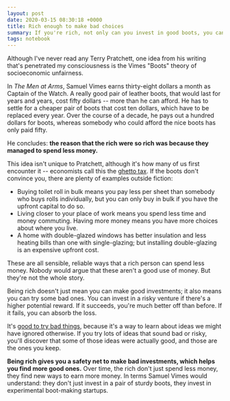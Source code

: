 ```yaml
---
layout: post
date: 2020-03-15 08:30:18 +0000
title: Rich enough to make bad choices
summary: If you're rich, not only can you invest in good boots, you can also invest in experimental boot-making startups.
tags: notebook
---
```


Although I've never read any Terry Pratchett, one idea from his writing that's penetrated my consciousness is the Vimes "Boots" theory of socioeconomic unfairness.

In *The Men at Arms*, Samuel Vimes earns thirty-eight dollars a month as Captain of the Watch.
A really good pair of leather boots, that would last for years and years, cost fifty dollars -- more than he can afford.
He has to settle for a cheaper pair of boots that cost ten dollars, which have to be replaced every year.
Over the course of a decade, he pays out a hundred dollars for boots, whereas somebody who could afford the nice boots has only paid fifty.

He concludes: **the reason that the rich were so rich was because they managed to spend less money.**

This idea isn't unique to Pratchett, although it's how many of us first encounter it -- economists call this the [ghetto tax].
If the boots don't convince you, there are plenty of examples outside fiction:

-   Buying toilet roll in bulk means you pay less per sheet than somebody who buys rolls individually, but you can only buy in bulk if you have the upfront capital to do so.
-   Living closer to your place of work means you spend less time and money commuting.
    Having more money means you have more choices about where you live.
-   A home with double-glazed windows has better insulation and less heating bills than one with single-glazing; but installing double-glazing is an expensive upfront cost.

These are all sensible, reliable ways that a rich person can spend less money.
Nobody would argue that these aren't a good use of money.
But they're not the whole story.

Being rich doesn't just mean you can make good investments; it also means you can try some bad ones.
You can invest in a risky venture if there's a higher potential reward.
If it succeeds, you're much better off than before.
If it fails, you can absorb the loss.

It's [good to try bad things], because it's a way to learn about ideas we might have ignored otherwise.
If you try lots of ideas that sound bad or risky, you'll discover that some of those ideas were actually good, and those are the ones you keep.

**Being rich gives you a safety net to make bad investments, which helps you find more good ones.**
Over time, the rich don't just spend less money, they find new ways to earn more money.
In terms Samuel Vimes would understand: they don't just invest in a pair of sturdy boots, they invest in experimental boot-making startups.

[ghetto tax]: https://en.wikipedia.org/wiki/Ghetto_tax
[good to try bad things]: https://notebook.drmaciver.com/posts/2020-02-22-11:37.html
